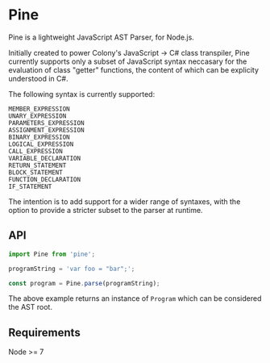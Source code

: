 # Pine

Pine is a lightweight JavaScript AST Parser, for Node.js.

Initially created to power Colony's JavaScript -> C# class transpiler, Pine currently supports only a subset of JavaScript syntax neccasary for the evaluation of class "getter" functions, the content of which can be explicity understood in C#.

The following syntax is currently supported:

```
MEMBER_EXPRESSION
UNARY_EXPRESSION
PARAMETERS_EXPRESSION
ASSIGNMENT_EXPRESSION
BINARY_EXPRESSION
LOGICAL_EXPRESSION
CALL_EXPRESSION
VARIABLE_DECLARATION
RETURN_STATEMENT
BLOCK_STATEMENT
FUNCTION_DECLARATION
IF_STATEMENT
```

The intention is to add support for a wider range of syntaxes, with the option to provide a stricter subset to the parser at runtime.

## API

```js
import Pine from 'pine';

programString = 'var foo = "bar";';

const program = Pine.parse(programString);
```

The above example returns an instance of `Program` which can be considered the AST root.

## Requirements

Node >= 7